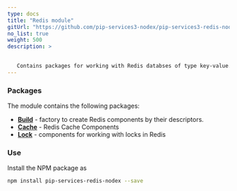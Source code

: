 ```yaml
---
type: docs
title: "Redis module"
gitUrl: "https://github.com/pip-services3-nodex/pip-services3-redis-nodex"
no_list: true
weight: 500
description: > 

 
   Contains packages for working with Redis databses of type key-value.
---
```


### Packages

The module contains the following packages:
- [**Build**](build) - factory to create Redis components by their descriptors.
- [**Cache**](cache) - Redis Cache Components
- [**Lock**](lock) - components for working with locks in Redis


### Use

Install the NPM package as
```bash
npm install pip-services-redis-nodex --save
```
